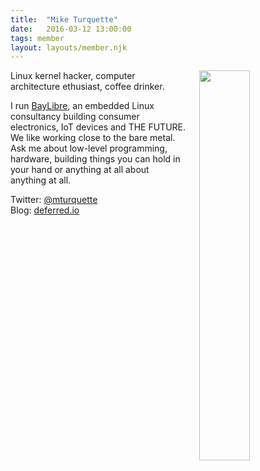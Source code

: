 ```yaml
---
title:  "Mike Turquette"
date:   2016-03-12 13:00:00
tags: member
layout: layouts/member.njk
---
```


<img style="float: right; width: 40%; margin-left: 20px;" src="/assets/images/mturquette.png">

Linux kernel hacker, computer architecture ethusiast, coffee drinker.

I run [BayLibre](http://baylibre.com), an embedded Linux consultancy building
consumer electronics, IoT devices and THE FUTURE. We like working close to the
bare metal. Ask me about low-level programming, hardware, building things you
can hold in your hand or anything at all about anything at all.

Twitter: [@mturquette](https://twitter.com/mturquette)  
Blog: [deferred.io](http://deferred.io)
